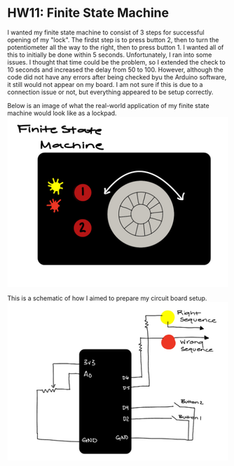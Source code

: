 # HW11: Finite State Machine
 
I wanted my finite state machine to consist of 3 steps for successful opening of my "lock". The firdst step is to press button 2, then to turn the potentiometer all the way to the right, then to press button 1. I wanted all of this to initially be done within 5 seconds. Unfortunately, I ran into some issues. I thought that time could be the problem, so I extended the check to 10 seconds and increased the delay from 50 to 100. However, although the code did not have any errors after being checked byu the Arduino software, it still would not appear on my board. I am not sure if this is due to a connection issue or not, but everything appeared to be setup correctly.

Below is an image of what the real-world application of my finite state machine would look like as a lockpad.
![](draw1.JPEG)

This is a schematic of how I aimed to prepare my circuit board setup. 
![](draw2.JPEG)